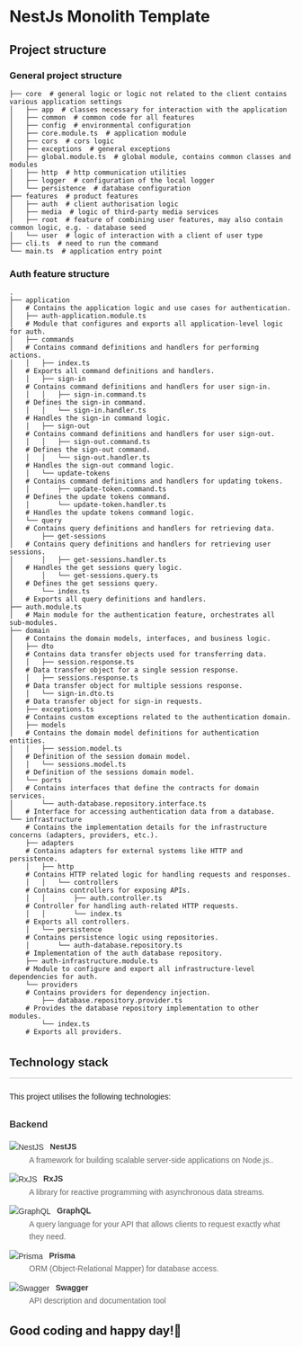 # NestJs Monolith Template

## Project structure

### General project structure
```
├── core  # general logic or logic not related to the client contains various application settings
│   ├── app  # classes necessary for interaction with the application
│   ├── common  # common code for all features
│   ├── config  # environmental configuration
│   ├── core.module.ts  # application module
│   ├── cors  # cors logic
│   ├── exceptions  # general exceptions
│   ├── global.module.ts  # global module, contains common classes and modules
│   ├── http  # http communication utilities
│   ├── logger  # configuration of the local logger
│   └── persistence  # database configuration 
├── features  # product features
│   ├── auth  # client authorisation logic
│   ├── media  # logic of third-party media services
│   ├── root  # feature of combining user features, may also contain common logic, e.g. - database seed
│   └── user  # logic of interaction with a client of user type
├── cli.ts  # need to run the command
└── main.ts  # application entry point
```

### Auth feature structure
```
.
├── application
│   # Contains the application logic and use cases for authentication.
│   ├── auth-application.module.ts
│   # Module that configures and exports all application-level logic for auth.
│   ├── commands
│   # Contains command definitions and handlers for performing actions.
│   │   ├── index.ts
│   # Exports all command definitions and handlers.
│   │   ├── sign-in
│   # Contains command definitions and handlers for user sign-in.
│   │   │   ├── sign-in.command.ts
│   # Defines the sign-in command.
│   │   │   └── sign-in.handler.ts
│   # Handles the sign-in command logic.
│   │   ├── sign-out
│   # Contains command definitions and handlers for user sign-out.
│   │   │   ├── sign-out.command.ts
│   # Defines the sign-out command.
│   │   │   └── sign-out.handler.ts
│   # Handles the sign-out command logic.
│   │   └── update-tokens
│   # Contains command definitions and handlers for updating tokens.
│   │       ├── update-token.command.ts
│   # Defines the update tokens command.
│   │       └── update-token.handler.ts
│   # Handles the update tokens command logic.
│   └── query
│   # Contains query definitions and handlers for retrieving data.
│       ├── get-sessions
│   # Contains query definitions and handlers for retrieving user sessions.
│       │   ├── get-sessions.handler.ts
│   # Handles the get sessions query logic.
│       │   └── get-sessions.query.ts
│   # Defines the get sessions query.
│       └── index.ts
│   # Exports all query definitions and handlers.
├── auth.module.ts
│   # Main module for the authentication feature, orchestrates all sub-modules.
├── domain
│   # Contains the domain models, interfaces, and business logic.
│   ├── dto
│   # Contains data transfer objects used for transferring data.
│   │   ├── session.response.ts
│   # Data transfer object for a single session response.
│   │   ├── sessions.response.ts
│   # Data transfer object for multiple sessions response.
│   │   └── sign-in.dto.ts
│   # Data transfer object for sign-in requests.
│   ├── exceptions.ts
│   # Contains custom exceptions related to the authentication domain.
│   ├── models
│   # Contains the domain model definitions for authentication entities.
│   │   ├── session.model.ts
│   # Definition of the session domain model.
│   │   └── sessions.model.ts
│   # Definition of the sessions domain model.
│   └── ports
│   # Contains interfaces that define the contracts for domain services.
│       └── auth-database.repository.interface.ts
│   # Interface for accessing authentication data from a database.
└── infrastructure
    # Contains the implementation details for the infrastructure concerns (adapters, providers, etc.).
    ├── adapters
    # Contains adapters for external systems like HTTP and persistence.
    │   ├── http
    # Contains HTTP related logic for handling requests and responses.
    │   │   └── controllers
    # Contains controllers for exposing APIs.
    │   │       ├── auth.controller.ts
    # Controller for handling auth-related HTTP requests.
    │   │       └── index.ts
    # Exports all controllers.
    │   └── persistence
    # Contains persistence logic using repositories.
    │       └── auth-database.repository.ts
    # Implementation of the auth database repository.
    ├── auth-infrastructure.module.ts
    # Module to configure and export all infrastructure-level dependencies for auth.
    └── providers
    # Contains providers for dependency injection.
        ├── database.repository.provider.ts
    # Provides the database repository implementation to other modules.
        └── index.ts
    # Exports all providers.

```

<div style="font-family: sans-serif; line-height: 1.6;">
    <h2 style="border-bottom: 2px solid #ddd; padding-bottom: 0.5em; margin-bottom: 1em;">Technology stack</h2>
    <p>This project utilises the following technologies:</p>

<h3 style="margin-top: 1.5em; color: #333;">Backend</h3>
<ul style="list-style: none; padding-left: 0;">
    <li style="margin-bottom: 0.8em;">
        <a href="https://nestjs.com/" style="text-decoration: none; color: #333;">
            <img src="https://img.shields.io/badge/nestjs-%23E0234E.svg?style=for-the-badge&logo=nestjs&logoColor=white"
                 alt="NestJS" style="vertical-align: middle; margin-right: 0.5em;" />
            <span style="font-weight: bold;">NestJS</span>
        </a>
        <br>
        <span style="margin-left: 2.5em; display: block; color: #666;">A framework for building scalable server-side applications on Node.js..</span>
</li>

<li style="margin-bottom: 0.8em;">
        <a href="https://rxjs.dev/" style="text-decoration: none; color: #333;">
            <img
                src="https://img.shields.io/badge/rxjs-%23B7178C.svg?style=for-the-badge&logo=reactivex&logoColor=white"
                alt="RxJS" style="vertical-align: middle; margin-right: 0.5em;" />
            <span style="font-weight: bold;">RxJS</span>
        </a>
        <br>
        <span style="margin-left: 2.5em; display: block; color: #666;">A library for reactive programming with asynchronous data streams.</span>
</li>

<li style="margin-bottom: 0.8em;">
        <a href="https://graphql.org/" style="text-decoration: none; color: #333;">
            <img
                src="https://img.shields.io/badge/GraphQL-%23E10098.svg?style=for-the-badge&logo=graphql&logoColor=white"
                alt="GraphQL" style="vertical-align: middle; margin-right: 0.5em;" />
            <span style="font-weight: bold;">GraphQL</span>
        </a>
        <br>
        <span style="margin-left: 2.5em; display: block; color: #666;">A query language for your API that allows clients to request exactly what they need.</span>
</li>

<li style="margin-bottom: 0.8em;">
        <a href="https://www.prisma.io/" style="text-decoration: none; color: #333;">
            <img src="https://img.shields.io/badge/prisma-%233982CE.svg?style=for-the-badge&logo=prisma&logoColor=white"
                 alt="Prisma" style="vertical-align: middle; margin-right: 0.5em;" />
            <span style="font-weight: bold;">Prisma</span>
        </a>
        <br>
        <span style="margin-left: 2.5em; display: block; color: #666;">ORM (Object-Relational Mapper) for database access.</span>
</li>

<li style="margin-bottom: 0.8em;">
        <a href="https://swagger.io/" style="text-decoration: none; color: #333;">
            <img
                src="https://img.shields.io/badge/swagger-%23C6C6C6.svg?style=for-the-badge&logo=swagger&logoColor=black"
                alt="Swagger" style="vertical-align: middle; margin-right: 0.5em;" />
            <span style="font-weight: bold;">Swagger</span>
        </a>
        <br>
        <span
            style="margin-left: 2.5em; display: block; color: #666;">API description and documentation tool</span>
</li>
</ul>
</div>

## Good coding and happy day!🤘